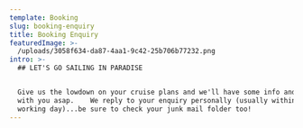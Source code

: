```yaml
---
template: Booking
slug: booking-enquiry
title: Booking Enquiry
featuredImage: >-
  /uploads/3058f634-da87-4aa1-9c42-25b706b77232.png
intro: >-
  ## LET'S GO SAILING IN PARADISE


  Give us the lowdown on your cruise plans and we'll have some info and pricing
  with you asap.    We reply to your enquiry personally (usually within 1
  working day)...be sure to check your junk mail folder too!
---
```



